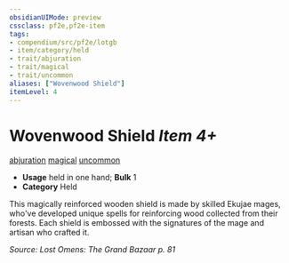 ```yaml
---
obsidianUIMode: preview
cssclass: pf2e,pf2e-item
tags:
- compendium/src/pf2e/lotgb
- item/category/held
- trait/abjuration
- trait/magical
- trait/uncommon
aliases: ["Wovenwood Shield"]
itemLevel: 4
---
```

# Wovenwood Shield *Item 4+*  
[abjuration](../../../rules/traits/abjuration.md)  [magical](../../../rules/traits/magical.md)  [uncommon](../../../rules/traits/uncommon.md)  

- **Usage** held in one hand; **Bulk** 1
- **Category** Held

This magically reinforced wooden shield is made by skilled Ekujae mages, who've developed unique spells for reinforcing wood collected from their forests. Each shield is embossed with the signatures of the mage and artisan who crafted it.

*Source: Lost Omens: The Grand Bazaar p. 81*